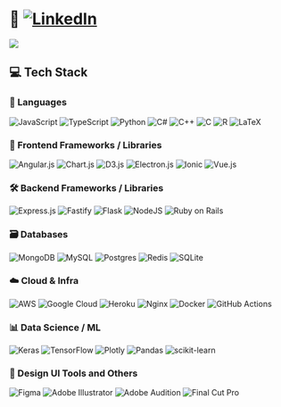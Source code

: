 # 👋  [![LinkedIn](https://custom-icon-badges.demolab.com/badge/LinkedIn-323330?style=flat&logo=linkedin-white&logoColor=white)](https://www.linkedin.com/in/lukassvicarovic/)
![](https://github-readme-stats.vercel.app/api/top-langs/?username=lukassr&theme=github_dark_dimmed&hide_border=false&include_all_commits=true&count_private=true&layout=compact)

## 💻 Tech Stack

### 🧠 Languages
![JavaScript](https://img.shields.io/badge/JavaScript-323330?style=flat&logo=javascript&logoColor=white) 
![TypeScript](https://img.shields.io/badge/TypeScript-323330?style=flat&logo=typescript&logoColor=white) 
![Python](https://img.shields.io/badge/Python-323330?style=flat&logo=python&logoColor=white) 
![C#](https://custom-icon-badges.demolab.com/badge/C%23-323330?style=flat&logo=cshrp&logoColor=white)
![C++](https://img.shields.io/badge/C++-323330?style=flat&logo=c%2B%2B&logoColor=white) 
![C](https://img.shields.io/badge/C-323330?style=flat&logo=c&logoColor=white) 
![R](https://img.shields.io/badge/R-323330?style=flat&logo=r&logoColor=white) 
![LaTeX](https://img.shields.io/badge/LaTeX-323330?style=flat&logo=latex&logoColor=white)

### 🎨 Frontend Frameworks / Libraries
![Angular.js](https://img.shields.io/badge/Angular.js-323330?style=flat&logo=angular&logoColor=white)
![Chart.js](https://img.shields.io/badge/Chart.js-323330?style=flat&logo=chart.js&logoColor=white) 
![D3.js](https://custom-icon-badges.demolab.com/badge/D3.js-323330?style=flat&logo=d3.js&logoColor=white)
![Electron.js](https://img.shields.io/badge/Electron-323330?style=flat&logo=electron&logoColor=white) 
![Ionic](https://img.shields.io/badge/Ionic-323330?style=flat&logo=ionic&logoColor=white) 
![Vue.js](https://img.shields.io/badge/Vue.js-323330?style=flat&logo=vuedotjs&logoColor=white) 

### 🛠️ Backend Frameworks / Libraries
![Express.js](https://img.shields.io/badge/Express.js-323330?style=flat&logo=express&logoColor=white) 
![Fastify](https://img.shields.io/badge/Fastify-323330?style=flat&logo=fastify&logoColor=white) 
![Flask](https://img.shields.io/badge/Flask-323330?style=flat&logo=flask&logoColor=white) 
![NodeJS](https://img.shields.io/badge/Node.js-323330?style=flat&logo=node.js&logoColor=white) 
![Ruby on Rails](https://img.shields.io/badge/Ruby_on_Rails-323330?style=flat&logo=ruby-on-rails&logoColor=white)

### 🗃️ Databases
![MongoDB](https://img.shields.io/badge/MongoDB-323330?style=flat&logo=mongodb&logoColor=white) 
![MySQL](https://img.shields.io/badge/MySQL-323330?style=flat&logo=mysql&logoColor=white) 
![Postgres](https://img.shields.io/badge/Postgres-323330?style=flat&logo=postgresql&logoColor=white) 
![Redis](https://img.shields.io/badge/Redis-323330?style=flat&logo=redis&logoColor=white) 
![SQLite](https://img.shields.io/badge/SQLite-323330?style=flat&logo=sqlite&logoColor=white)

### ☁️ Cloud & Infra
![AWS](https://custom-icon-badges.demolab.com/badge/AWS-323330?style=flat&logo=aws&logoColor=white)
![Google Cloud](https://img.shields.io/badge/GoogleCloud-323330?style=flat&logo=google-cloud&logoColor=white) 
![Heroku](https://img.shields.io/badge/Heroku-323330?style=flat&logo=heroku&logoColor=white) 
![Nginx](https://img.shields.io/badge/nginx-323330?style=flat&logo=nginx&logoColor=white) 
![Docker](https://img.shields.io/badge/Docker-323330?style=flat&logo=docker&logoColor=white) 
![GitHub Actions](https://img.shields.io/badge/GitHub%20Actions-323330?style=flat&logo=githubactions&logoColor=white)

### 📊 Data Science / ML
![Keras](https://img.shields.io/badge/Keras-323330?style=flat&logo=Keras&logoColor=white) 
![TensorFlow](https://img.shields.io/badge/TensorFlow-323330?style=flat&logo=TensorFlow&logoColor=white) 
![Plotly](https://img.shields.io/badge/Plotly-323330?style=flat&logo=plotly&logoColor=white) 
![Pandas](https://img.shields.io/badge/Pandas-323330?style=flat&logo=pandas&logoColor=white) 
![scikit-learn](https://img.shields.io/badge/scikit--learn-323330?style=flat&logo=scikit-learn&logoColor=white)

### 🎨 Design UI Tools and Others
![Figma](https://img.shields.io/badge/Figma-323330?style=flat&logo=figma&logoColor=white)
![Adobe Illustrator](https://custom-icon-badges.demolab.com/badge/Adobe%20Illustrator-323330?style=flat&logo=adobeillustrator&logoColor=white) 
![Adobe Audition](https://img.shields.io/badge/Adobe%20Audition-323330?style=flat&logo=Adobe%20Audition&logoColor=white)
![Final Cut Pro](https://img.shields.io/badge/Final%20Cut%20Pro-323330?style=flat&logo=finalcutpro&logoColor=white)


<!-- # 📊 GitHub Stats: -->
<!-- ![](https://github-readme-stats.vercel.app/api?username=lukassr&theme=github_dark_dimmed&hide_border=false&include_all_commits=true&count_private=true)<br/> -->
<!-- ![](https://nirzak-streak-stats.vercel.app/?user=lukassr&theme=github_dark_dimmed&hide_border=false)<br/> -->

<!-- Proudly created with GPRM ( https://gprm.itsvg.in ) -->
